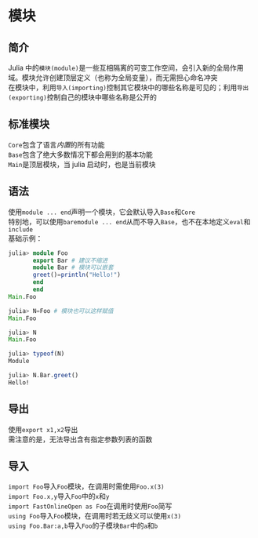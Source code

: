# 模块
## 简介
Julia 中的`模块(module)`是一些互相隔离的可变工作空间，会引入新的全局作用域。模块允许创建顶层定义（也称为全局变量），而无需担心命名冲突\
在模块中，利用`导入(importing)`控制其它模块中的哪些名称是可见的；利用`导出(exporting)`控制自己的模块中哪些名称是公开的

## 标准模块
`Core`包含了语言*内置*的所有功能\
`Base`包含了绝大多数情况下都会用到的基本功能\
`Main`是顶层模块，当 julia 启动时，也是当前模块

## 语法
使用`module ... end`声明一个模块，它会默认导入`Base`和`Core`\
特别地，可以使用`baremodule ... end`从而不导入`Base`，也不在本地定义`eval`和`include`\
基础示例：
```jl
julia> module Foo
       export Bar # 建议不缩进
       module Bar # 模块可以嵌套
       greet()=println("Hello!")
       end
       end
Main.Foo

julia> N=Foo # 模块也可以这样赋值
Main.Foo

julia> N
Main.Foo

julia> typeof(N)
Module

julia> N.Bar.greet()
Hello!
```

## 导出
使用`export x1,x2`导出\
需注意的是，无法导出含有指定参数列表的函数

## 导入
`import Foo`导入`Foo`模块，在调用时需使用`Foo.x(3)`\
`import Foo.x,y`导入`Foo`中的`x`和`y`\
`import FastOnlineOpen as Foo`在调用时使用`Foo`简写\
`using Foo`导入`Foo`模块，在调用时若无歧义可以使用`x(3)`\
`using Foo.Bar:a,b`导入`Foo`的子模块`Bar`中的`a`和`b`
